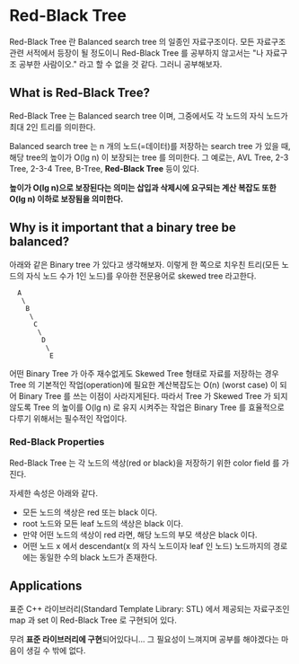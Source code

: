 # Red-Black Tree

Red-Black Tree 란 Balanced search tree 의 일종인 자료구조이다. 모든 자료구조 관련 서적에서 등장이 될 정도이니 Red-Black Tree 를 공부하지 않고서는 "나 자료구조 공부한 사람이오." 라고 할 수 없을 것 같다. 그러니 공부해보자.

## What is Red-Black Tree?

Red-Black Tree 는 Balanced search tree 이며, 그중에서도 각 노드의 자식 노드가 최대 2인 트리를 의미한다.

Balanced search tree 는 n 개의 노드(=데이터)를 저장하는 search tree 가 있을 때, 해당 tree의 높이가 O(lg n) 이 보장되는 tree 를 의미한다. 그 예로는, AVL Tree, 2-3 Tree, 2-3-4 Tree, B-Tree, **Red-Black Tree** 등이 있다.

**높이가 O(lg n)으로 보장된다는 의미는 삽입과 삭제시에 요구되는 계산 복잡도 또한 O(lg n) 이하로 보장됨을 의미한다.**

## Why is it important that a binary tree be balanced?

아래와 같은 Binary tree 가 있다고 생각해보자. 이렇게 한 쪽으로 치우친 트리(모든 노드의 자식 노드 수가 1인 노드)를 우아한 전문용어로 skewed tree 라고한다.

```
  A
   \
    B
     \
      C
       \
        D
         \
          E
```

어떤 Binary Tree 가 아주 재수없게도 Skewed Tree 형태로 자료를 저장하는 경우 Tree 의 기본적인 작업(operation)에 필요한 계산복잡도는 O(n) (worst case) 이 되어 Binary Tree 를 쓰는 이점이 사라지게된다. 따라서 Tree 가 Skewed Tree 가 되지 않도록 Tree 의 높이를 O(lg n) 로 유지 시켜주는 작업은 Binary Tree 를 효율적으로 다루기 위해서는 필수적인 작업이다.

### Red-Black Properties

Red-Black Tree 는 각 노드의 색상(red or black)을 저장하기 위한 color field 를 가진다.

자세한 속성은 아래와 같다.
- 모든 노드의 색상은 red 또는 black 이다.
- root 노드와 모든 leaf 노드의 색상은 black 이다.
- 만약 어떤 노드의 색상이 red 라면, 해당 노드의 부모 색상은 black 이다.
- 어떤 노드 x 에서 descendant(x 의 자식 노드이자 leaf 인 노드) 노드까지의 경로에는 동일한 수의 black 노드가 존재한다.


## Applications

표준 C++ 라이브러리(Standard Template Library: STL) 에서 제공되는 자료구조인 map 과 set 이 Red-Black Tree 로 구현되어 있다.

무려 **표준 라이브러리에 구현**되어있다니... 그 필요성이 느껴지며 공부를 해야겠다는 마음이 생길 수 밖에 없다.

